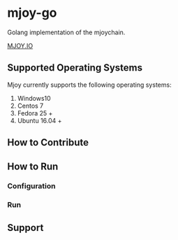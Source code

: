 # mjoy-go
Golang implementation of the mjoychain.

[MJOY.IO](https://pc.mjoy.io)

## Supported Operating Systems
Mjoy currently supports the following operating systems:
1. Windows10
2. Centos 7
3. Fedora 25 +
4. Ubuntu 16.04 +

## How to Contribute

## How to Run

### Configuration

### Run

## Support